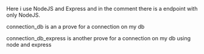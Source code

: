 Here i use NodeJS and Express and in the comment there is a endpoint with only NodeJS.

connection_db is an a prove for a connection on my db

connection_db_express is another prove for a connection on my db using node and express